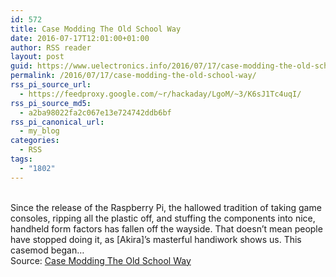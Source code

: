 ```yaml
---
id: 572
title: Case Modding The Old School Way
date: 2016-07-17T12:01:00+01:00
author: RSS reader
layout: post
guid: https://www.uelectronics.info/2016/07/17/case-modding-the-old-school-way/
permalink: /2016/07/17/case-modding-the-old-school-way/
rss_pi_source_url:
  - https://feedproxy.google.com/~r/hackaday/LgoM/~3/K6sJ1Tc4uqI/
rss_pi_source_md5:
  - a2ba98022fa2c067e13e724742ddb6bf
rss_pi_canonical_url:
  - my_blog
categories:
  - RSS
tags:
  - "1802"
---
```

&#013;  
Since the release of the Raspberry Pi, the hallowed tradition of taking game consoles, ripping all the plastic off, and stuffing the components into nice, handheld form factors has fallen off the wayside. That doesn’t mean people have stopped doing it, as [Akira]’s masterful handiwork shows us. This casemod began…&#013;  
Source: <a href="https://feedproxy.google.com/~r/hackaday/LgoM/~3/K6sJ1Tc4uqI/" target="_blank">Case Modding The Old School Way</a>